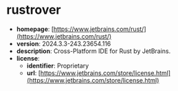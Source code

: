 # rustrover

- **homepage**: [https://www.jetbrains.com/rust/](https://www.jetbrains.com/rust/)
- **version**: 2024.3.3-243.23654.116
- **description**: Cross-Platform IDE for Rust by JetBrains.
- **license**:
  - **identifier**: Proprietary
  - **url**: [https://www.jetbrains.com/store/license.html](https://www.jetbrains.com/store/license.html)

